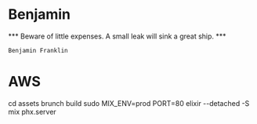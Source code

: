 # Benjamin

*** Beware of little expenses. A small leak will sink a great ship. ***

`Benjamin Franklin`

# AWS
cd assets
brunch build
sudo MIX_ENV=prod PORT=80 elixir --detached -S mix phx.server

